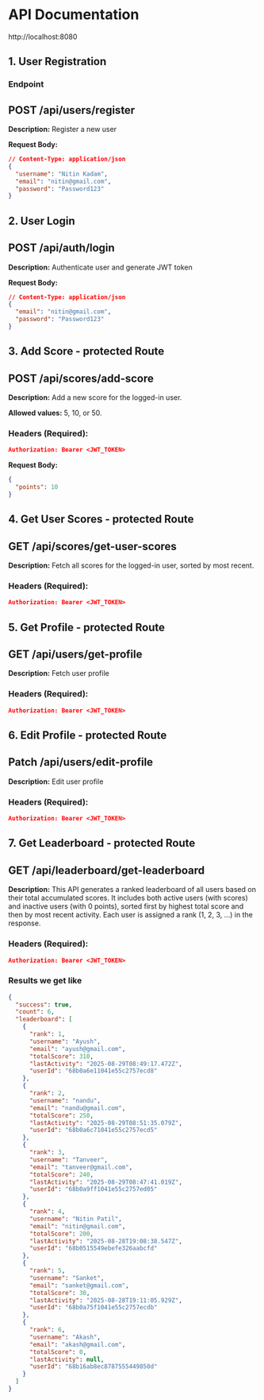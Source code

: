 # API Documentation

http://localhost:8080

## 1. User Registration

### Endpoint

## POST /api/users/register

**Description:** Register a new user

**Request Body:**

```json
// Content-Type: application/json
{
  "username": "Nitin Kadam",
  "email": "nitin@gmail.com",
  "password": "Password123"
}
```

## 2. User Login

## POST /api/auth/login 

**Description:** Authenticate user and generate JWT token

**Request Body:**

```json
// Content-Type: application/json
{
  "email": "nitin@gmail.com",
  "password": "Password123"
}
```

## 3. Add Score - protected Route

## POST /api/scores/add-score

**Description:** Add a new score for the logged-in user.

**Allowed values:** 5, 10, or 50.

### Headers (Required):

```json
Authorization: Bearer <JWT_TOKEN>
```

**Request Body:**

```json
{
  "points": 10
}
```

## 4. Get User Scores - protected Route

## GET /api/scores/get-user-scores

**Description:** Fetch all scores for the logged-in user, sorted by most recent.

### Headers (Required):

```json
Authorization: Bearer <JWT_TOKEN>
```

## 5. Get Profile - protected Route

## GET /api/users/get-profile

**Description:** Fetch user profile

### Headers (Required):

```json
Authorization: Bearer <JWT_TOKEN>
```


## 6. Edit Profile - protected Route

## Patch /api/users/edit-profile

**Description:** Edit user profile

### Headers (Required):

```json
Authorization: Bearer <JWT_TOKEN>
```


## 7. Get Leaderboard - protected Route

## GET /api/leaderboard/get-leaderboard

**Description:** This API generates a ranked leaderboard of all users based on their total accumulated scores. It includes both active users (with scores) and inactive users (with 0 points), sorted first by highest total score and then by most recent activity. Each user is assigned a rank (1, 2, 3, …) in the response.


### Headers (Required):

```json
Authorization: Bearer <JWT_TOKEN>
```

### Results we get like 
```json
{
  "success": true,
  "count": 6,
  "leaderboard": [
    {
      "rank": 1,
      "username": "Ayush",
      "email": "ayush@gmail.com",
      "totalScore": 310,
      "lastActivity": "2025-08-29T08:49:17.472Z",
      "userId": "68b0a6e11041e55c2757ecd8"
    },
    {
      "rank": 2,
      "username": "nandu",
      "email": "nandu@gmail.com",
      "totalScore": 250,
      "lastActivity": "2025-08-29T08:51:35.079Z",
      "userId": "68b0a6c71041e55c2757ecd5"
    },
    {
      "rank": 3,
      "username": "Tanveer",
      "email": "tanveer@gmail.com",
      "totalScore": 240,
      "lastActivity": "2025-08-29T08:47:41.019Z",
      "userId": "68b0a9ff1041e55c2757ed05"
    },
    {
      "rank": 4,
      "username": "Nitin Patil",
      "email": "nitin@gmail.com",
      "totalScore": 200,
      "lastActivity": "2025-08-28T19:08:38.547Z",
      "userId": "68b0515549ebefe326aabcfd"
    },
    {
      "rank": 5,
      "username": "Sanket",
      "email": "sanket@gmail.com",
      "totalScore": 30,
      "lastActivity": "2025-08-28T19:11:05.929Z",
      "userId": "68b0a75f1041e55c2757ecdb"
    },
    {
      "rank": 6,
      "username": "Akash",
      "email": "akash@gmail.com",
      "totalScore": 0,
      "lastActivity": null,
      "userId": "68b16ab8ec8787555449850d"
    }
  ]
}
```